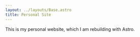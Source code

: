 ```yaml
---
layout: ../layouts/Base.astro
title: Personal Site
---
```


This is my personal website, which I am rebuilding with Astro.